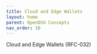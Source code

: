 ```yaml
---
title: Cloud and Edge Wallets 
layout: home
parent: OpenDSU Concepts
nav_order: 10
---
```


Cloud and Edge Wallets  (RFC-032)